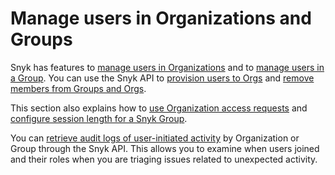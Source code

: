 # Manage users in Organizations and Groups

Snyk has features to [manage users in Organizations](manage-users-in-organizations.md) and to [manage users in a Group](manage-users-in-a-group.md). You can use the Snyk API to [provision users to Orgs](provision-users-to-orgs-via-api.md) and [remove members from Groups and Orgs](update-member-roles-via-api-1.md).

This section also explains how to [use Organization access requests](use-organization-access-requests.md) and [configure session length for a Snyk Group](configure-session-length-for-a-snyk-group.md).

You can [retrieve audit logs of user-initiated activity](retrieve-audit-logs-of-user-initiated-activity-by-api-for-an-org-or-group.md) by Organization or Group through the Snyk API. This allows you to examine when users joined and their roles when you are triaging issues related to unexpected activity.

